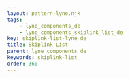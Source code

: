 ```yaml
---
layout: pattern-lyne.njk
tags: 
    - lyne_components_de
    - lyne_components_skiplink_list_de
key: skiplink-list-lyne_de
title: Skiplink-List
parent: lyne_components_de
keywords: skiplink-list
order: 360
---
```

